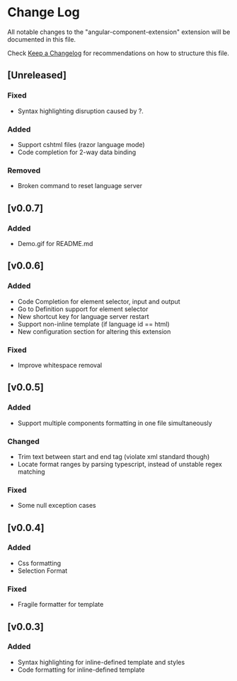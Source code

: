 # Change Log
All notable changes to the "angular-component-extension" extension will be documented in this file.

Check [Keep a Changelog](http://keepachangelog.com/) for recommendations on how to structure this file.

## [Unreleased]
### Fixed
- Syntax highlighting disruption caused by ?.
### Added
- Support cshtml files (razor language mode)
- Code completion for 2-way data binding
### Removed
- Broken command to reset language server

## [v0.0.7]
### Added
- Demo.gif for README.md

## [v0.0.6]
### Added
- Code Completion for element selector, input and output
- Go to Definition support for element selector
- New shortcut key for language server restart
- Support non-inline template (if language id == html)
- New configuration section for altering this extension
### Fixed
- Improve whitespace removal

## [v0.0.5]
### Added
- Support multiple components formatting in one file simultaneously
### Changed
- Trim text between start and end tag (violate xml standard though)
- Locate format ranges by parsing typescript, instead of unstable regex matching
### Fixed
- Some null exception cases

## [v0.0.4]
### Added
- Css formatting
- Selection Format
### Fixed
- Fragile formatter for template

## [v0.0.3]
### Added
- Syntax highlighting for inline-defined template and styles
- Code formatting for inline-defined template